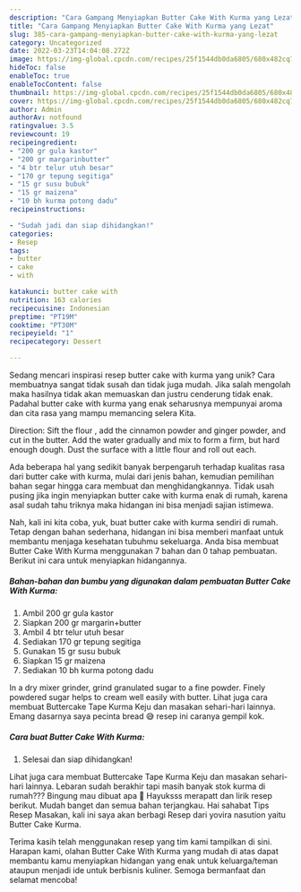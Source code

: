 ```yaml
---
description: "Cara Gampang Menyiapkan Butter Cake With Kurma yang Lezat"
title: "Cara Gampang Menyiapkan Butter Cake With Kurma yang Lezat"
slug: 385-cara-gampang-menyiapkan-butter-cake-with-kurma-yang-lezat
category: Uncategorized
date: 2022-03-23T14:04:08.272Z
image: https://img-global.cpcdn.com/recipes/25f1544db0da6805/680x482cq70/butter-cake-with-kurma-foto-resep-utama.jpg
hideToc: false
enableToc: true
enableTocContent: false
thumbnail: https://img-global.cpcdn.com/recipes/25f1544db0da6805/680x482cq70/butter-cake-with-kurma-foto-resep-utama.jpg
cover: https://img-global.cpcdn.com/recipes/25f1544db0da6805/680x482cq70/butter-cake-with-kurma-foto-resep-utama.jpg
author: Admin
authorAv: notfound
ratingvalue: 3.5
reviewcount: 19
recipeingredient:
- "200 gr gula kastor"
- "200 gr margarinbutter"
- "4 btr telur utuh besar"
- "170 gr tepung segitiga"
- "15 gr susu bubuk"
- "15 gr maizena"
- "10 bh kurma potong dadu"
recipeinstructions:

- "Sudah jadi dan siap dihidangkan!"
categories:
- Resep
tags:
- butter
- cake
- with

katakunci: butter cake with 
nutrition: 163 calories
recipecuisine: Indonesian
preptime: "PT19M"
cooktime: "PT30M"
recipeyield: "1"
recipecategory: Dessert

---
```





Sedang mencari inspirasi resep butter cake with kurma yang unik? Cara membuatnya sangat tidak susah dan tidak juga mudah. Jika salah mengolah maka hasilnya tidak akan memuaskan dan justru cenderung tidak enak. Padahal butter cake with kurma yang enak seharusnya mempunyai aroma dan cita rasa yang mampu memancing selera Kita.





Direction: Sift the flour , add the cinnamon powder and ginger powder, and cut in the butter. Add the water gradually and mix to form a firm, but hard enough dough. Dust the surface with a little flour and roll out each.

Ada beberapa hal yang sedikit banyak berpengaruh terhadap kualitas rasa dari butter cake with kurma, mulai dari jenis bahan, kemudian pemilihan bahan segar hingga cara membuat dan menghidangkannya. Tidak usah pusing jika ingin menyiapkan butter cake with kurma enak di rumah, karena asal sudah tahu triknya maka hidangan ini bisa menjadi sajian istimewa.






Nah, kali ini kita coba, yuk, buat butter cake with kurma sendiri di rumah. Tetap dengan bahan sederhana, hidangan ini bisa memberi manfaat untuk membantu menjaga kesehatan tubuhmu sekeluarga. Anda bisa membuat Butter Cake With Kurma menggunakan 7 bahan dan 0 tahap pembuatan. Berikut ini cara untuk menyiapkan hidangannya.

<!--inarticleads1-->

##### Bahan-bahan dan bumbu yang digunakan dalam pembuatan Butter Cake With Kurma:

1. Ambil 200 gr gula kastor
1. Siapkan 200 gr margarin+butter
1. Ambil 4 btr telur utuh besar
1. Sediakan 170 gr tepung segitiga
1. Gunakan 15 gr susu bubuk
1. Siapkan 15 gr maizena
1. Sediakan 10 bh kurma potong dadu


In a dry mixer grinder, grind granulated sugar to a fine powder. Finely powdered sugar helps to cream well easily with butter. Lihat juga cara membuat Buttercake Tape Kurma Keju dan masakan sehari-hari lainnya. Emang dasarnya saya pecinta bread 😅 resep ini caranya gempil kok. 

<!--inarticleads2-->

##### Cara buat Butter Cake With Kurma:


1. Selesai dan siap dihidangkan!

Lihat juga cara membuat Buttercake Tape Kurma Keju dan masakan sehari-hari lainnya. Lebaran sudah berakhir tapi masih banyak stok kurma di rumah??? Bingung mau dibuat apa 🙈 Hayuksss merapatt dan lirik resep berikut. Mudah banget dan semua bahan terjangkau. Hai sahabat Tips Resep Masakan, kali ini saya akan berbagi Resep dari yovira nasution yaitu Butter Cake Kurma. 

Terima kasih telah menggunakan resep yang tim kami tampilkan di sini. Harapan kami, olahan Butter Cake With Kurma yang mudah di atas dapat membantu kamu menyiapkan hidangan yang enak untuk keluarga/teman ataupun menjadi ide untuk berbisnis kuliner. Semoga bermanfaat dan selamat mencoba!
